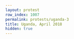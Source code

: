 ```yaml
---
layout: protest
row_index: 1007
permalink: protests/uganda-3
title: Uganda, April 2018
hidden: true
---
```

